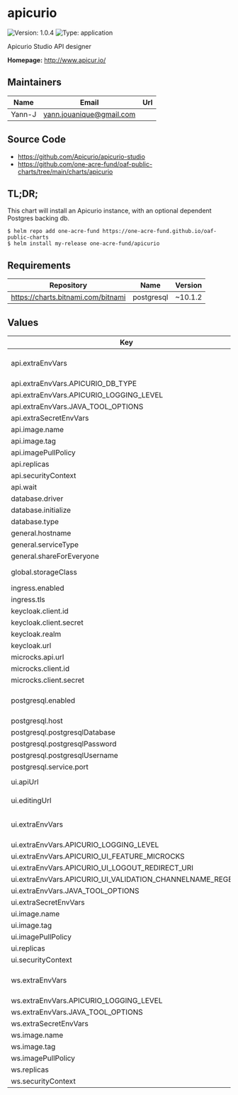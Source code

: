 # apicurio

![Version: 1.0.4](https://img.shields.io/badge/Version-1.0.4-informational?style=flat-square) ![Type: application](https://img.shields.io/badge/Type-application-informational?style=flat-square)

Apicurio Studio API designer

**Homepage:** <http://www.apicur.io/>

## Maintainers

| Name | Email | Url |
| ---- | ------ | --- |
| Yann-J | yann.jouanique@gmail.com |  |

## Source Code

* <https://github.com/Apicurio/apicurio-studio>
* <https://github.com/one-acre-fund/oaf-public-charts/tree/main/charts/apicurio>

## TL;DR;

This chart will install an Apicurio instance, with an optional dependent Postgres backing db.

```console
$ helm repo add one-acre-fund https://one-acre-fund.github.io/oaf-public-charts
$ helm install my-release one-acre-fund/apicurio
```

## Requirements

| Repository | Name | Version |
|------------|------|---------|
| https://charts.bitnami.com/bitnami | postgresql | ~10.1.2 |

## Values

| Key | Type | Default | Description |
|-----|------|---------|-------------|
| api.extraEnvVars | object | `{"APICURIO_DB_TYPE":"postgres","APICURIO_LOGGING_LEVEL":"INFO","JAVA_TOOL_OPTIONS":"-Djava.net.preferIPv4Stack=true"}` | Dictionary of name/value environment var pairs -- Will ve evaluated as templates @default See `values.yaml` and the [container docs](https://hub.docker.com/r/apicurio/apicurio-studio-api) |
| api.extraEnvVars.APICURIO_DB_TYPE | string | `"postgres"` | Database type |
| api.extraEnvVars.APICURIO_LOGGING_LEVEL | string | `"INFO"` | API logging level |
| api.extraEnvVars.JAVA_TOOL_OPTIONS | string | `"-Djava.net.preferIPv4Stack=true"` | API JVM options |
| api.extraSecretEnvVars | object | `{}` | Same as `envVars` but passed as secrets |
| api.image.name | string | `"apicurio/apicurio-studio-api"` | Image name for API container |
| api.image.tag | string | `"latest"` | Image tag for API container |
| api.imagePullPolicy | string | `"IfNotPresent"` | API Image pull policy |
| api.replicas | int | `1` | API Replicas |
| api.securityContext | object | `{"runAsGroup":1000,"runAsUser":1000}` | Security context for API container |
| api.wait | bool | `true` | Wait for DB to be up? |
| database.driver | string | `"postgresql"` | DB driver - `mysql` / `postgresql` |
| database.initialize | bool | `true` | Initialize DB? |
| database.type | string | `"postgresql9"` | DB type - `postgresql9` / `mysql5` |
| general.hostname | string | `"www.example.com"` | Publicly reachable host name for the UI |
| general.serviceType | string | `"ClusterIP"` | Service type for all services |
| general.shareForEveryone | bool | `true` | Enable Share to everyone feature? |
| global.storageClass | string | `nil` | Storage class for all volumes created by this chart or subcharts |
| ingress.enabled | bool | `false` | Enable ingresses? |
| ingress.tls | list | `[]` | TLS settings |
| keycloak.client.id | string | `"apicurio-studio"` | Keycloak Client ID |
| keycloak.client.secret | string | `"apicuriokc"` | Keycloak Client Secret |
| keycloak.realm | string | `"Apicurio"` | Keycloak Realm |
| keycloak.url | string | `"https://www.example.com/auth"` | Public URL to Keycloak |
| microcks.api.url | string | `"http://www.example.com/api"` | URL to mickrocks application |
| microcks.client.id | string | `"microcks-serviceaccount"` | Microcks Client ID |
| microcks.client.secret | string | `"apicuriomr"` | Microcks Client Secret |
| postgresql.enabled | bool | `true` | Install Postgres? See See https://artifacthub.io/packages/helm/bitnami/postgresql for docs on all Postgres values |
| postgresql.host | string | `nil` | Custom db host name if not using the subchart |
| postgresql.postgresqlDatabase | string | `"apicuriodb"` | Apicurio DB name |
| postgresql.postgresqlPassword | string | `"vSX5RILHBk"` | Apicurio DB user password |
| postgresql.postgresqlUsername | string | `"apicuriodb"` | Apicurio DB user |
| postgresql.service.port | int | `5432` | postgres port |
| ui.apiUrl | string | `nil` | Override API URL - will default to `https://<.Values.general.hostname>/studio-api` |
| ui.editingUrl | string | `nil` | Override Edit URL - will default to `wss://<.Values.general.hostname>/ws` |
| ui.extraEnvVars | object | `{"APICURIO_LOGGING_LEVEL":"INFO","APICURIO_UI_FEATURE_MICROCKS":"false","APICURIO_UI_LOGOUT_REDIRECT_URI":"/","APICURIO_UI_VALIDATION_CHANNELNAME_REGEXP":"([^{}\\/]*(\\{[a-zA-Z_][0-9a-zA-Z_]*\\})?)+","JAVA_TOOL_OPTIONS":"-Djava.net.preferIPv4Stack=true"}` | Dictionary of name/value environment var pairs -- Will ve evaluated as templates @default See `values.yaml` and [container docs](https://hub.docker.com/r/apicurio/apicurio-studio-ui/) |
| ui.extraEnvVars.APICURIO_LOGGING_LEVEL | string | `"INFO"` | UI logging level |
| ui.extraEnvVars.APICURIO_UI_FEATURE_MICROCKS | string | `"false"` | Enable Microcks integration? |
| ui.extraEnvVars.APICURIO_UI_LOGOUT_REDIRECT_URI | string | `"/"` | Redirect URI |
| ui.extraEnvVars.APICURIO_UI_VALIDATION_CHANNELNAME_REGEXP | string | `"([^{}\\/]*(\\{[a-zA-Z_][0-9a-zA-Z_]*\\})?)+"` | Channel Regex |
| ui.extraEnvVars.JAVA_TOOL_OPTIONS | string | `"-Djava.net.preferIPv4Stack=true"` | UI JVM options |
| ui.extraSecretEnvVars | object | `{}` | Same as `envVars` but passed as secrets |
| ui.image.name | string | `"apicurio/apicurio-studio-ui"` | Image name for UI container |
| ui.image.tag | string | `"latest"` | Image tag for UI container |
| ui.imagePullPolicy | string | `"IfNotPresent"` | UI Image pull policy |
| ui.replicas | int | `1` | UI Replicas |
| ui.securityContext | object | `{"runAsGroup":1000,"runAsUser":1000}` | Security context for UI container |
| ws.extraEnvVars | object | `{"APICURIO_LOGGING_LEVEL":"INFO","JAVA_TOOL_OPTIONS":"-Djava.net.preferIPv4Stack=true"}` | Dictionary of name/value environment var pairs -- Will ve evaluated as templates @default See `values.yaml` and [container docs](https://hub.docker.com/r/apicurio/apicurio-studio-ws/) |
| ws.extraEnvVars.APICURIO_LOGGING_LEVEL | string | `"INFO"` | WS logging level |
| ws.extraEnvVars.JAVA_TOOL_OPTIONS | string | `"-Djava.net.preferIPv4Stack=true"` | WS JVM options |
| ws.extraSecretEnvVars | object | `{}` | Same as `envVars` but passed as secrets |
| ws.image.name | string | `"apicurio/apicurio-studio-ws"` | Image name for WS container |
| ws.image.tag | string | `"latest"` | Image tag for WS container |
| ws.imagePullPolicy | string | `"IfNotPresent"` | WS Image pull policy |
| ws.replicas | int | `1` | WS Replicas |
| ws.securityContext | object | `{"runAsGroup":1000,"runAsUser":1000}` | Security context for WS container |